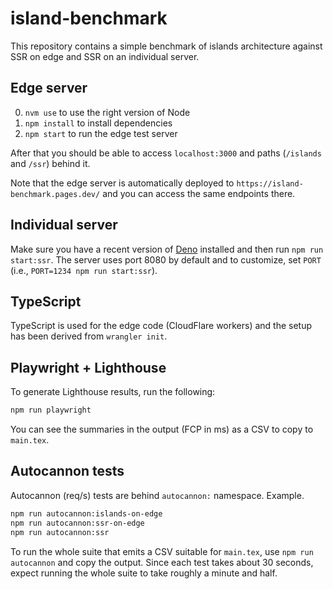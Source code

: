 # island-benchmark

This repository contains a simple benchmark of islands architecture against SSR on edge and SSR on an individual server.

## Edge server

0. `nvm use` to use the right version of Node
1. `npm install` to install dependencies
2. `npm start` to run the edge test server

After that you should be able to access `localhost:3000` and paths (`/islands` and `/ssr`) behind it.

Note that the edge server is automatically deployed to `https://island-benchmark.pages.dev/` and you can access the same endpoints there.

## Individual server

Make sure you have a recent version of [Deno](https://deno.com/) installed and then run `npm run start:ssr`. The server uses port 8080 by default and to customize, set `PORT` (i.e., `PORT=1234 npm run start:ssr`).

## TypeScript

TypeScript is used for the edge code (CloudFlare workers) and the setup has been derived from `wrangler init`.

## Playwright + Lighthouse

To generate Lighthouse results, run the following:

```bash
npm run playwright
```

You can see the summaries in the output (FCP in ms) as a CSV to copy to `main.tex`.

## Autocannon tests

Autocannon (req/s) tests are behind `autocannon:` namespace. Example.

```bash
npm run autocannon:islands-on-edge
npm run autocannon:ssr-on-edge
npm run autocannon:ssr
```

To run the whole suite that emits a CSV suitable for `main.tex`, use `npm run autocannon` and copy the output. Since each test takes about 30 seconds, expect running the whole suite to take roughly a minute and half.
